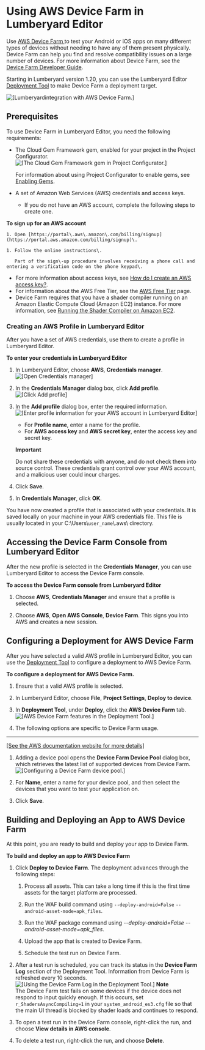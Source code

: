 # Using AWS Device Farm in Lumberyard Editor<a name="ios-android-deployment-tool-device-farm-integration"></a>

Use [AWS Device Farm ](https://aws.amazon.com/device-farm/)to test your Android or iOS apps on many different types of devices without needing to have any of them present physically\. Device Farm can help you find and resolve compatibility issues on a large number of devices\. For more information about Device Farm, see the [Device Farm Developer Guide](https://docs.aws.amazon.com/devicefarm/latest/developerguide/)\.

Starting in Lumberyard version 1\.20, you can use the Lumberyard Editor [Deployment Tool](android-build-deploy.md) to make Device Farm a deployment target\.

![\[Lumberyardintegration with AWS Device Farm.\]](http://docs.aws.amazon.com/lumberyard/latest/userguide/images/mobile/ios-android-deployment-tool-device-farm-integration-1.png)

## Prerequisites<a name="ios-android-deployment-tool-device-farm-integration-prerequisites"></a>

To use Device Farm in Lumberyard Editor, you need the following requirements:
+ The Cloud Gem Framework gem, enabled for your project in the Project Configurator\.  
![\[The Cloud Gem Framework gem in Project Configurator.\]](http://docs.aws.amazon.com/lumberyard/latest/userguide/images/mobile/ios-android-deployment-tool-device-farm-integration-2.png)

  For information about using Project Configurator to enable gems, see [Enabling Gems](gems-system-using-project-configurator.md)\.
+ A set of Amazon Web Services \(AWS\) credentials and access keys\.
  + If you do not have an AWS account, complete the following steps to create one\.

**To sign up for an AWS account**

    1. Open [https://portal\.aws\.amazon\.com/billing/signup](https://portal.aws.amazon.com/billing/signup)\.

    1. Follow the online instructions\.

       Part of the sign\-up procedure involves receiving a phone call and entering a verification code on the phone keypad\.
  + For more information about access keys, see [How do I create an AWS access key?](https://aws.amazon.com/premiumsupport/knowledge-center/create-access-key/)\. 
  + For information about the AWS Free Tier, see the [AWS Free Tier](https://aws.amazon.com/free/) page\.
+ Device Farm requires that you have a shader compiler running on an Amazon Elastic Compute Cloud \(Amazon EC2\) instance\. For more information, see [Running the Shader Compiler on Amazon EC2](ios-android-running-shader-compiler-amazon-EC2.md)\.

### Creating an AWS Profile in Lumberyard Editor<a name="ios-android-deployment-tool-device-farm-integration-creating-an-aws-profile-in-lumberyard-editor"></a>

After you have a set of AWS credentials, use them to create a profile in Lumberyard Editor\.

**To enter your credentials in Lumberyard Editor**

1. In Lumberyard Editor, choose **AWS**, **Credentials manager**\.  
![\[Open Credentials manager\]](http://docs.aws.amazon.com/lumberyard/latest/userguide/images/mobile/ios-android-deployment-tool-device-farm-integration-3.png)

1. In the **Credentials Manager** dialog box, click **Add profile**\.  
![\[Click Add profile\]](http://docs.aws.amazon.com/lumberyard/latest/userguide/images/mobile/ios-android-deployment-tool-device-farm-integration-4.png)

1. In the **Add profile** dialog box, enter the required information\.  
![\[Enter profile information for your AWS account in Lumberyard Editor\]](http://docs.aws.amazon.com/lumberyard/latest/userguide/images/mobile/ios-android-deployment-tool-device-farm-integration-5.png)
   + For **Profile name**, enter a name for the profile\.
   + For **AWS access key** and **AWS secret key**, enter the access key and secret key\.

   **Important**

   Do not share these credentials with anyone, and do not check them into source control\. These credentials grant control over your AWS account, and a malicious user could incur charges\.

1. Click **Save**\.

1. In **Credentials Manager**, click **OK**\.

You have now created a profile that is associated with your credentials\. It is saved locally on your machine in your AWS credentials file\. This file is usually located in your C:\\Users\\`user_name`\\\.aws\\ directory\.

## Accessing the Device Farm Console from Lumberyard Editor<a name="ios-android-deployment-tool-device-farm-integration-accessing-the-device-farm-console-from-lumberyard-editor"></a>

After the new profile is selected in the **Credentials Manager**, you can use Lumberyard Editor to access the Device Farm console\.

**To access the Device Farm console from Lumberyard Editor**

1. Choose **AWS**, **Credentials Manager** and ensure that a profile is selected\.

1. Choose **AWS**, **Open AWS Console**, **Device Farm**\. This signs you into AWS and creates a new session\.

## Configuring a Deployment for AWS Device Farm<a name="ios-android-deployment-tool-device-farm-integration-configuring-a-deployment-for-aws-device-farm"></a>

After you have selected a valid AWS profile in Lumberyard Editor, you can use the [Deployment Tool](https://docs.aws.amazon.com/lumberyard/latest/userguide/android-game-building.html) to configure a deployment to AWS Device Farm\.

**To configure a deployment for AWS Device Farm\.**

1. Ensure that a valid AWS profile is selected\.

1. In Lumberyard Editor, choose **File**, **Project Settings**, **Deploy to device**\.

1. In **Deployment Tool**, under **Deploy**, click the **AWS Device Farm** tab\.  
![\[AWS Device Farm features in the Deployment Tool.\]](http://docs.aws.amazon.com/lumberyard/latest/userguide/images/mobile/ios-android-deployment-tool-device-farm-integration-6.png)

1. The following options are specific to Device Farm usage\.  
****    
[\[See the AWS documentation website for more details\]](http://docs.aws.amazon.com/lumberyard/latest/userguide/ios-android-deployment-tool-device-farm-integration.html)

1. Adding a device pool opens the **Device Farm Device Pool** dialog box, which retrieves the latest list of supported devices from Device Farm\.  
![\[Configuring a Device Farm device pool.\]](http://docs.aws.amazon.com/lumberyard/latest/userguide/images/mobile/ios-android-deployment-tool-device-farm-integration-7.png)

1. For **Name**, enter a name for your device pool, and then select the devices that you want to test your application on\.

1. Click **Save**\.

## Building and Deploying an App to AWS Device Farm<a name="ios-android-deployment-tool-device-farm-integration-building-and-deploying-an-app-to-aws-device-farm"></a>

At this point, you are ready to build and deploy your app to Device Farm\.

**To build and deploy an app to AWS Device Farm**

1. Click **Deploy to Device Farm**\. The deployment advances through the following steps:

   1. Process all assets\. This can take a long time if this is the first time assets for the target platform are processed\.

   1. Run the WAF build command using `--deploy-android=False` `--android-asset-mode=apk_files`\.

   1. Run the WAF package command using *\-\-deploy\-android=False \-\-android\-asset\-mode=apk\_files*\.

   1. Upload the app that is created to Device Farm\.

   1. Schedule the test run on Device Farm\.

1. After a test run is scheduled, you can track its status in the **Device Farm Log** section of the Deployment Tool\. Information from Device Farm is refreshed every 10 seconds\.  
![\[Using the Device Farm Log in the Deployment Tool.\]](http://docs.aws.amazon.com/lumberyard/latest/userguide/images/mobile/ios-android-deployment-tool-device-farm-integration-8.png)
**Note**  
The Device Farm test fails on some devices if the device does not respond to input quickly enough\. If this occurs, set `r_ShadersAsyncCompiling=1` in your `system_android_es3.cfg` file so that the main UI thread is blocked by shader loads and continues to respond\.

1. To open a test run in the Device Farm console, right\-click the run, and choose **View details in AWS console**\.

1. To delete a test run, right\-click the run, and choose **Delete**\.